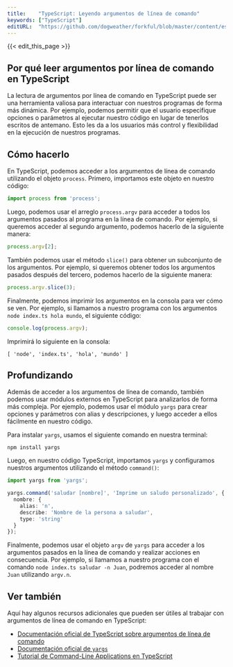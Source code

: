 ```yaml
---
title:    "TypeScript: Leyendo argumentos de línea de comando"
keywords: ["TypeScript"]
editURL:  "https://github.com/dogweather/forkful/blob/master/content/es/typescript/reading-command-line-arguments.md"
---
```


{{< edit_this_page >}}

## Por qué leer argumentos por línea de comando en TypeScript

La lectura de argumentos por línea de comando en TypeScript puede ser una herramienta valiosa para interactuar con nuestros programas de forma más dinámica. Por ejemplo, podemos permitir que el usuario especifique opciones o parámetros al ejecutar nuestro código en lugar de tenerlos escritos de antemano. Esto les da a los usuarios más control y flexibilidad en la ejecución de nuestros programas.

## Cómo hacerlo

En TypeScript, podemos acceder a los argumentos de línea de comando utilizando el objeto `process`. Primero, importamos este objeto en nuestro código:

```TypeScript
import process from 'process';
```

Luego, podemos usar el arreglo `process.argv` para acceder a todos los argumentos pasados al programa en la línea de comando. Por ejemplo, si queremos acceder al segundo argumento, podemos hacerlo de la siguiente manera:

```TypeScript
process.argv[2];
```

También podemos usar el método `slice()` para obtener un subconjunto de los argumentos. Por ejemplo, si queremos obtener todos los argumentos pasados después del tercero, podemos hacerlo de la siguiente manera:

```TypeScript
process.argv.slice(3);
```

Finalmente, podemos imprimir los argumentos en la consola para ver cómo se ven. Por ejemplo, si llamamos a nuestro programa con los argumentos `node index.ts hola mundo`, el siguiente código:

```TypeScript
console.log(process.argv);
```

Imprimirá lo siguiente en la consola:

```
[ 'node', 'index.ts', 'hola', 'mundo' ]
```

## Profundizando

Además de acceder a los argumentos de línea de comando, también podemos usar módulos externos en TypeScript para analizarlos de forma más compleja. Por ejemplo, podemos usar el módulo `yargs` para crear opciones y parámetros con alias y descripciones, y luego acceder a ellos fácilmente en nuestro código.

Para instalar `yargs`, usamos el siguiente comando en nuestra terminal:

```
npm install yargs
```

Luego, en nuestro código TypeScript, importamos `yargs` y configuramos nuestros argumentos utilizando el método `command()`:

```TypeScript
import yargs from 'yargs';

yargs.command('saludar [nombre]', 'Imprime un saludo personalizado', {
  nombre: {
    alias: 'n',
    describe: 'Nombre de la persona a saludar',
    type: 'string'
  }
});
```

Finalmente, podemos usar el objeto `argv` de `yargs` para acceder a los argumentos pasados en la línea de comando y realizar acciones en consecuencia. Por ejemplo, si llamamos a nuestro programa con el comando `node index.ts saludar -n Juan`, podremos acceder al nombre `Juan` utilizando `argv.n`.

## Ver también

Aquí hay algunos recursos adicionales que pueden ser útiles al trabajar con argumentos de línea de comando en TypeScript:

- [Documentación oficial de TypeScript sobre argumentos de línea de comando](https://www.typescriptlang.org/docs/handbook/release-notes/typescript-4-0.html#labeled-tuple-elements)
- [Documentación oficial de `yargs`](https://github.com/yargs/yargs)
- [Tutorial de Command-Line Applications en TypeScript](https://brianflove.com/2019/12/02/typescript-command-line-args/)